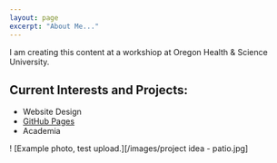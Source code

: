 ```yaml
---
layout: page
excerpt: "About Me..."
---
```


I am creating this content at a workshiop at Oregon Health & Science University.

## Current Interests and Projects:

- Website Design
- [GitHub Pages](http://github.io)
- Academia


! [Example photo, test upload.][/images/project idea - patio.jpg]
